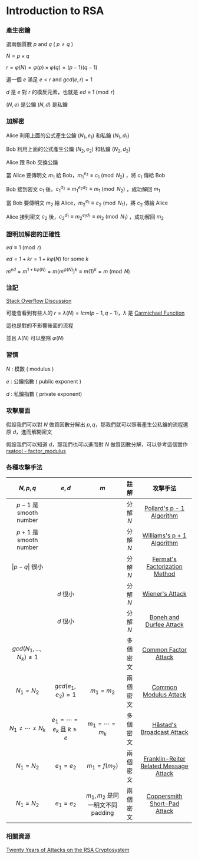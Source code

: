 # Introduction to RSA

### 產生密鑰

選兩個質數 $p$ and $q$ ( $p \ne q$ )
 
$N = p \times q$

$r = \varphi(N) = \varphi(p) \times \varphi(q) = (p-1)(q-1)$

選一個 $e$ 滿足 $e < r$ and $gcd(e,r) = 1$

$d$ 是 $e$ 對 $r$ 的模反元素，也就是 $ed \equiv 1 \pmod{r}$

$(N,e)$ 是公鑰 $(N,d)$ 是私鑰

### 加解密

Alice 利用上面的公式產生公鑰 $(N_1, e_1)$ 和私鑰 $(N_1, d_1)$

Bob 利用上面的公式產生公鑰 $(N_2, e_2)$ 和私鑰 $(N_2, d_2)$

Alice 跟 Bob 交換公鑰

當 Alice 要傳明文 $m_1$ 給 Bob，$m_1^{e_2} \equiv c_1 \pmod{N_2}$ ，將 $c_1$ 傳給 Bob

Bob 接到密文 $c_1$ 後，$c_1^{d_2} \equiv m_1^{e_2d_2} \equiv m_1 \pmod{N_2}$ ，成功解回 $m_1$

當 Bob 要傳明文 $m_2$ 給 Alice，$m_2^{e_1} \equiv c_2 \pmod{N_1}$，將 $c_2$ 傳給 Alice

Alice 接到密文 $c_2$ 後，$c_2^{d_1} \equiv m_2^{e_1d_1} \equiv m_2 \pmod{N_1}$ ，成功解回 $m_2$  

### 證明加解密的正確性

$ed \equiv 1 \pmod{r}$

$ed = 1+kr = 1+k\varphi(N)$ for some $k$

$m^{ed} = m^{1+k\varphi(N)} = m(m^{\varphi(N)})^{k} \equiv m(1)^k = m  \pmod{N}$

### 注記

[Stack Overflow Discussion](https://crypto.stackexchange.com/questions/29591/lcm-versus-phi-in-rsa)

可能會看到有些人的 $r = \lambda(N) = lcm(p - 1, q - 1)$，$\lambda$ 是 [Carmichael Function](/math/number-theory/carmichael-function/)

這也是對的不影響後面的流程

並且 $\lambda(N)$ 可以整除 $\varphi(N)$

### 習慣

$N$ : 模數 ( modulus )

$e$ : 公鑰指數 ( public exponent )

$d$ : 私鑰指數 ( private exponent)

### 攻擊層面

假設我們可以對 $N$ 做質因數分解出 $p, q$，那我們就可以照著產生公私鑰的流程還原 $d$，進而解開密文

假設我們可以知道 $d$，那我們也可以進而對 $N$ 做質因數分解，可以參考這個實作 [rsatool - factor_modulus](https://github.com/ius/rsatool/blob/master/rsatool.py)

### 各種攻擊手法

| $N, p, q$ | $e, d$ | $m$ | 註解 | 攻擊手法 |
| :-: | :-: | :-: | :-: | :-: |
| $p - 1$ 是 smooth number | | | 分解 $N$ | [Pollard's p - 1 Algorithm](/crypto/asymmetric/rsa/pollard) |
| $p + 1$ 是 smooth number | | | 分解 $N$ | [Williams's p + 1 Algorithm](/crypto/asymmetric/rsa/williams) |
| $\|p - q\|$ 很小 | | | 分解 $N$ | [Fermat's Factorization Method](/crypto/asymmetric/rsa/fermat) |
| | $d$ 很小 | | 分解 $N$ | [Wiener's Attack](/crypto/asymmetric/rsa/wiener) |
| | $d$ 很小 | | 分解 $N$ | [Boneh and Durfee Attack](/crypto/asymmetric/rsa/coppersmith/#boneh-and-durfee-attack) |
| $gcd(N_1, ..., N_k) \ne 1$ | | | 多個密文 | [Common Factor Attack](/crypto/asymmetric/rsa/common-factor-attack) |
| $N_1 = N_2$ | $gcd(e_1, e_2) = 1$ | $m_1 = m_2$ | 兩個密文 | [Common Modulus Attack](/crypto/asymmetric/rsa/common-modulus-attack) |
| $N_1 \ne \cdots \ne N_k$ | $e_1 = \cdots = e_k$ 且 $k \ge e$ | $m_1 = \cdots = m_k$ | 多個密文 | [Håstad's Broadcast Attack](/crypto/asymmetric/rsa/coppersmith/#hastads-broadcast-attack) |
| $N_1 = N_2$ | $e_1 = e_2$ | $m_1 = f(m_2)$ | 兩個密文 | [Franklin-Reiter Related Message Attack](/crypto/asymmetric/rsa/coppersmith/#franklin-reiter-related-message-attack) |
| $N_1 = N_2$ | $e_1 = e_2$ | $m_1, m_2$ 是同一明文不同 padding | 兩個密文 | [Coppersmith Short-Pad Attack](/crypto/asymmetric/rsa/coppersmith/#coppersmiths-short-pad-attack) |

### 相關資源

[Twenty Years of Attacks on the RSA Cryptosystem](https://crypto.stanford.edu/~dabo/papers/RSA-survey.pdf)
